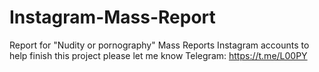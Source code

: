 # Instagram-Mass-Report
Report for "Nudity or pornography"
Mass Reports Instagram accounts
to help finish this project please let me know 
Telegram: 
https://t.me/L00PY
